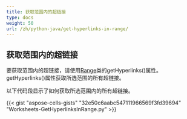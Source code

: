 ```yaml
---
title: 获取范围内的超链接
type: docs
weight: 50
url: /zh/python-java/get-hyperlinks-in-range/
---
```


## **获取范围内的超链接**
要获取范围内的超链接，请使用[Range](https://reference.aspose.com/cells/python/asposecells.api/Range)类的getHyperlinks()属性。getHyperlinks()属性获取所选范围的所有超链接。

以下代码段显示了如何获取所选范围内的所有超链接。

{{< gist "aspose-cells-gists" "32e50c6aabc547111966569f3fd39694" "Worksheets-GetHyperlinksInRange.py" >}}
